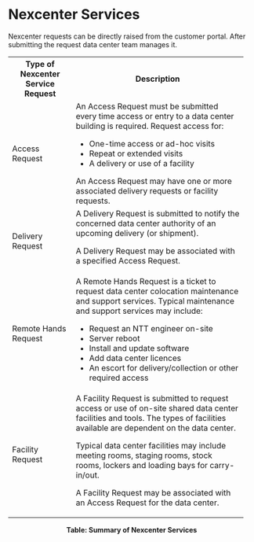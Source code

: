 # Nexcenter Services
Nexcenter requests can be directly raised from the customer portal. After submitting the request data center team manages it.  
<table>
<col width="130">
  <col width="350">
<tr>
<th>Type of Nexcenter Service Request</th>
<th>Description</th>
</tr>
<tr>
<td>Access Request</td>
<td>An Access Request must be submitted every time access or entry to a data center building is required. 
Request access for:
<ul>
<li>One-time access or ad-hoc visits</li>
<li>Repeat or extended visits</li>
<li>A delivery or use of a facility</li>
</ul>
An Access Request may have one or more associated delivery requests or facility requests.</td>
</tr>
<tr><td>Delivery Request</td>
<td>A Delivery Request is submitted to notify the concerned data center authority of an upcoming delivery (or shipment).<p>
A Delivery Request may be associated with a specified Access Request.
</p></td></tr>
<tr>
<td>Remote Hands Request</td>
<td>A Remote Hands Request is a ticket to request data center colocation maintenance and support services. 
Typical maintenance and support services may include:
<ul>
<li>Request an NTT engineer on-site</li>
<li>Server reboot</li>
<li>Install and update software</li>
<li>Add data center licences</li>
<li>An escort for delivery/collection or other required access</li>
</ul>
</tr>
<tr><td>Facility Request</td>
<td>A Facility Request is submitted to request access or use of on-site shared data center facilities and tools. The types of facilities available are dependent on the data center.
<p>
Typical data center facilities may include meeting rooms, staging rooms, stock rooms, lockers and loading bays for carry-in/out.</p>
<p>
A Facility Request may be associated with an Access Request for the  data center.</p></td></tr>
</table>
<p align="center"><B>Table: Summary of Nexcenter Services</B></p>
